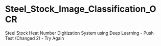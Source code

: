 # Steel_Stock_Image_Classification_OCR
Steel Stock Heat Number Digitization System using Deep Learning - Push Test (Changed 2) - Try Again


